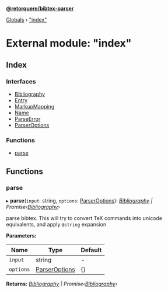 **[@retorquere/bibtex-parser](../README.md)**

[Globals](../globals.md) › ["index"](_index_.md)

# External module: "index"

## Index

### Interfaces

* [Bibliography](../interfaces/_index_.bibliography.md)
* [Entry](../interfaces/_index_.entry.md)
* [MarkupMapping](../interfaces/_index_.markupmapping.md)
* [Name](../interfaces/_index_.name.md)
* [ParseError](../interfaces/_index_.parseerror.md)
* [ParserOptions](../interfaces/_index_.parseroptions.md)

### Functions

* [parse](_index_.md#parse)

## Functions

###  parse

▸ **parse**(`input`: string, `options`: [ParserOptions](../interfaces/_index_.parseroptions.md)): *[Bibliography](../interfaces/_index_.bibliography.md) | Promise‹[Bibliography](../interfaces/_index_.bibliography.md)›*

parse bibtex. This will try to convert TeX commands into unicode equivalents, and apply `@string` expansion

**Parameters:**

Name | Type | Default |
------ | ------ | ------ |
`input` | string | - |
`options` | [ParserOptions](../interfaces/_index_.parseroptions.md) |  {} |

**Returns:** *[Bibliography](../interfaces/_index_.bibliography.md) | Promise‹[Bibliography](../interfaces/_index_.bibliography.md)›*